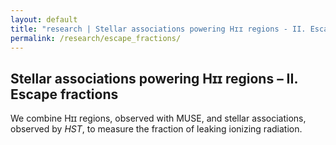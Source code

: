 ```yaml
---
layout: default
title: "research | Stellar associations powering Hɪɪ regions - II. Escape fractions"
permalink: /research/escape_fractions/ 
---
```



## Stellar associations powering Hɪɪ regions – II. Escape fractions

We combine Hɪɪ regions, observed with MUSE, and stellar associations, observed by *HST*, to measure the fraction of leaking ionizing radiation.





